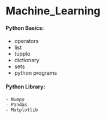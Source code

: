 # Machine_Learning

#### Python Basics:
  - operators
  - list
  - tupple
  - dictionary
  - sets
  - python programs
  
#### Python Library:
    - Numpy
    - Pandas
    - Matplotlib
